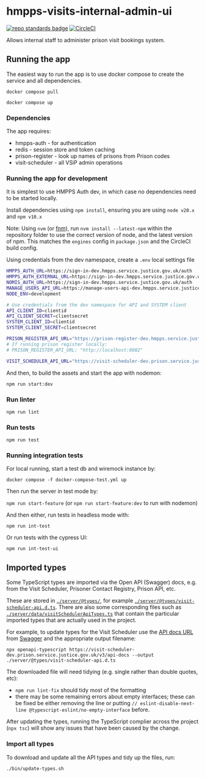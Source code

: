 # hmpps-visits-internal-admin-ui
[![repo standards badge](https://img.shields.io/badge/dynamic/json?color=blue&style=flat&logo=github&label=MoJ%20Compliant&query=%24.result&url=https%3A%2F%2Foperations-engineering-reports.cloud-platform.service.justice.gov.uk%2Fapi%2Fv1%2Fcompliant_public_repositories%2Fhmpps-visits-internal-admin-ui)](https://operations-engineering-reports.cloud-platform.service.justice.gov.uk/public-github-repositories.html#hmpps-visits-internal-admin-ui "Link to report")
[![CircleCI](https://circleci.com/gh/ministryofjustice/hmpps-visits-internal-admin-ui/tree/main.svg?style=svg)](https://circleci.com/gh/ministryofjustice/hmpps-visits-internal-admin-ui)

Allows internal staff to administer prison visit bookings system.

## Running the app
The easiest way to run the app is to use docker compose to create the service and all dependencies. 

`docker compose pull`

`docker compose up`

### Dependencies
The app requires: 
* hmpps-auth - for authentication
* redis - session store and token caching
* prison-register - look up names of prisons from Prison codes
* visit-scheduler - all VSiP admin operations

### Running the app for development

It is simplest to use HMPPS Auth dev, in which case no dependencies need to be started locally.

Install dependencies using `npm install`, ensuring you are using `node v20.x` and `npm v10.x`

Note: Using `nvm` (or [fnm](https://github.com/Schniz/fnm)), run `nvm install --latest-npm` within the repository folder to use the correct version of node, and the latest version of npm. This matches the `engines` config in `package.json` and the CircleCI build config.

Using credentials from the dev namespace, create a `.env` local settings file
```bash
HMPPS_AUTH_URL=https://sign-in-dev.hmpps.service.justice.gov.uk/auth
HMPPS_AUTH_EXTERNAL_URL=https://sign-in-dev.hmpps.service.justice.gov.uk/auth
NOMIS_AUTH_URL=https://sign-in-dev.hmpps.service.justice.gov.uk/auth
MANAGE_USERS_API_URL=https://manage-users-api-dev.hmpps.service.justice.gov.uk
NODE_ENV=development

# Use credentials from the dev namespace for API and SYSTEM client
API_CLIENT_ID=clientid
API_CLIENT_SECRET=clientsecret
SYSTEM_CLIENT_ID=clientid
SYSTEM_CLIENT_SECRET=clientsecret

PRISON_REGISTER_API_URL="https://prison-register-dev.hmpps.service.justice.gov.uk"
# If running prison register locally:
# PRISON_REGISTER_API_URL: "http://localhost:8082"

VISIT_SCHEDULER_API_URL="https://visit-scheduler-dev.prison.service.justice.gov.uk"
```

And then, to build the assets and start the app with nodemon:

`npm run start:dev`

### Run linter

`npm run lint`

### Run tests

`npm run test`

### Running integration tests

For local running, start a test db and wiremock instance by:

`docker compose -f docker-compose-test.yml up`

Then run the server in test mode by:

`npm run start-feature` (or `npm run start-feature:dev` to run with nodemon)

And then either, run tests in headless mode with:

`npm run int-test`
 
Or run tests with the cypress UI:

`npm run int-test-ui`


## Imported types

Some TypeScript types are imported via the Open API (Swagger) docs, e.g. from the Visit Scheduler, Prisoner Contact Registry, Prison API, etc.

These are stored in [`./server/@types/`](./server/@types/), for example [`./server/@types/visit-scheduler-api.d.ts`](./server/@types/visit-scheduler-api.d.ts). There are also some corresponding files such as [`./server/data/visitSchedulerApiTypes.ts`](./server/data/visitSchedulerApiTypes.ts) that contain the particular imported types that are actually used in the project.

For example, to update types for the Visit Scheduler use the [API docs URL](https://visit-scheduler-dev.prison.service.justice.gov.uk/v3/api-docs) from [Swagger](https://visit-scheduler-dev.prison.service.justice.gov.uk/swagger-ui/index.html) and the appropriate output filename:

```
npx openapi-typescript https://visit-scheduler-dev.prison.service.justice.gov.uk/v3/api-docs --output ./server/@types/visit-scheduler-api.d.ts
```

The downloaded file will need tidying (e.g. single rather than double quotes, etc):
* `npm run lint-fix` should tidy most of the formatting
* there may be some remaining errors about empty interfaces; these can be fixed be either removing the line or putting `// eslint-disable-next-line @typescript-eslint/no-empty-interface` before.

After updating the types, running the TypeScript complier across the project (`npx tsc`) will show any issues that have been caused by the change.

### Import all types
To download and update all the API types and tidy up the files, run:

```
./bin/update-types.sh
```
